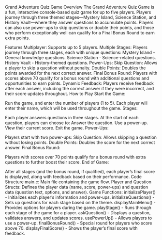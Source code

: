 Grand Adventure Quiz Game
Overview
The Grand Adventure Quiz Game is a fun, interactive console-based quiz game for up to five players. Players journey through three themed stages—Mystery Island, Science Station, and History Vault—where they answer questions to accumulate points. Players can also use power-ups to skip questions or double their points, and those who perform exceptionally well can qualify for a Final Bonus Round to earn extra points.

Features
Multiplayer: Supports up to 5 players.
Multiple Stages: Players journey through three stages, each with unique questions:
Mystery Island - General knowledge questions.
Science Station - Science-related questions.
History Vault - History-themed questions.
Power-Ups:
Skip Question: Allows a player to skip a question without penalty.
Double Points: Doubles the points awarded for the next correct answer.
Final Bonus Round: Players with scores above 70 qualify for a bonus round with additional questions and opportunities to earn points.
Dynamic Feedback: Players receive feedback after each answer, including the correct answer if they were incorrect, and their score updates throughout.
How to Play
Start the Game:

Run the game, and enter the number of players (1 to 5).
Each player will enter their name, which will be used throughout the game.
Stages:

Each player answers questions in three stages. At the start of each question, players can choose to:
Answer the question.
Use a power-up.
View their current score.
Exit the game.
Power-Ups:

Players start with two power-ups:
Skip Question: Allows skipping a question without losing points.
Double Points: Doubles the score for the next correct answer.
Final Bonus Round:

Players with scores over 70 points qualify for a bonus round with extra questions to further boost their score.
End of Game:

After all stages (and the bonus round, if qualified), each player’s final score is displayed, along with feedback based on their performance.
Code Structure
main.c: Main file containing the game flow.
Player and Question Structs: Defines the player data (name, score, power-ups) and question data (question text, options, and answer).
Game Functions:
initializePlayer() - Initializes each player’s information and power-ups.
initializeQuestions() - Sets up questions for each stage based on the theme.
displayMainMenu() - Provides options for players during the game.
playStage() - Runs through each stage of the game for a player.
askQuestion() - Displays a question, validates answers, and updates scores.
usePowerUp() - Allows players to use a power-up.
finalBonusRound() - Special round for players who score above 70.
displayFinalScore() - Shows the player’s final score with feedback.
